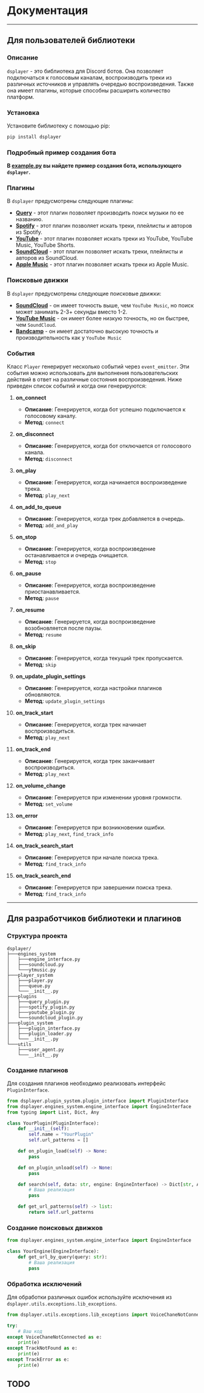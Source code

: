 # Документация
---
## Для пользователей библиотеки

### Описание

`dsplayer` - это библиотека для Discord ботов. Она позволяет подключаться к голосовым каналам, воспроизводить треки из различных источников и управлять очередью воспроизведения. Также она имеет плагины, которые способны расширить количество платформ.

### Установка

Установите библиотеку с помощью pip:

```bash
pip install dsplayer
```

### Подробный пример создания бота

**В [example.py](examples/example.py) вы найдете пример создания бота, использующего `dsplayer`.**

### Плагины 
В `dsplayer` предусмотрены следующие плагины:
- **[Query](dsplayer/plugins/query_plugin.py)** - этот плагин позволяет производить поиск музыки по ее названию.
- **[Spotify](dsplayer/plugins/spotify_plugin.py)** - этот плагин позволяет искать треки, плейлисты и авторов из Spotify.
- **[YouTube](dsplayer/plugins/youtube_plugin.py)** - этот плагин позволяет искать треки из YouTube, YouTube Music, YouTube Shorts.
- **[SoundCloud](dsplayer/plugins/soundcloud_plugin.py)** - этот плагин позволяет искать треки, плейлисты и авторов из SoundCloud.
- **[Apple Music](dsplayer/plugins/applemusic_plugin.py)** - этот плагин позволяет искать треки из Apple Music.

### Поисковые движки 
В `dsplayer` предусмотрены следующие поисковые движки:
- **[SoundCloud](dsplayer/engines_system/soundcloud.py)** - он имеет точность выше, чем `YouTube Music`, но поиск может занимать 2-3+ секунды вместо 1-2.
- **[YouTube Music](dsplayer/engines_system/ytmusic.py)** - он имеет более низкую точность, но он быстрее, чем `SoundCloud`.
- **[Bandcamp](dsplayer/engines_system/bandcamp.py)** - он имеет достаточно высокую точность и производительность как у `YouTube Music`

### События

Класс `Player` генерирует несколько событий через `event_emitter`. Эти события можно использовать для выполнения пользовательских действий в ответ на различные состояния воспроизведения. Ниже приведен список событий и когда они генерируются:

1. **on_connect**
   - **Описание**: Генерируется, когда бот успешно подключается к голосовому каналу.
   - **Метод**: `connect`

2. **on_disconnect**
   - **Описание**: Генерируется, когда бот отключается от голосового канала.
   - **Метод**: `disconnect`

3. **on_play**
   - **Описание**: Генерируется, когда начинается воспроизведение трека.
   - **Метод**: `play_next`

4. **on_add_to_queue**
   - **Описание**: Генерируется, когда трек добавляется в очередь.
   - **Метод**: `add_and_play`

5. **on_stop**
   - **Описание**: Генерируется, когда воспроизведение останавливается и очередь очищается.
   - **Метод**: `stop`

6. **on_pause**
   - **Описание**: Генерируется, когда воспроизведение приостанавливается.
   - **Метод**: `pause`

7. **on_resume**
   - **Описание**: Генерируется, когда воспроизведение возобновляется после паузы.
   - **Метод**: `resume`

8. **on_skip**
   - **Описание**: Генерируется, когда текущий трек пропускается.
   - **Метод**: `skip`

9. **on_update_plugin_settings**
   - **Описание**: Генерируется, когда настройки плагинов обновляются.
   - **Метод**: `update_plugin_settings`

10. **on_track_start**
    - **Описание**: Генерируется, когда трек начинает воспроизводиться.
    - **Метод**: `play_next`

11. **on_track_end**
    - **Описание**: Генерируется, когда трек заканчивает воспроизводиться.
    - **Метод**: `play_next`

12. **on_volume_change**
    - **Описание**: Генерируется при изменении уровня громкости.
    - **Метод**: `set_volume`

13. **on_error**
    - **Описание**: Генерируется при возникновении ошибки.
    - **Метод**: `play_next`, `find_track_info`

14. **on_track_search_start**
    - **Описание**: Генерируется при начале поиска трека.
    - **Метод**: `find_track_info`

15. **on_track_search_end**
    - **Описание**: Генерируется при завершении поиска трека.
    - **Метод**: `find_track_info`

---
## Для разработчиков библиотеки и плагинов

### Структура проекта

```
dsplayer/
├───engines_system
│   ├───engine_interface.py
│   ├───soundcloud.py
│   └───ytmusic.py
├───player_system
│   ├───player.py
│   ├───queue.py
│   └───__init__.py
├───plugins
│   ├───query_plugin.py
│   ├───spotify_plugin.py
│   ├───youtube_plugin.py
│   └───soundcloud_plugin.py
├───plugin_system
│   ├───plugin_interface.py
│   ├───plugin_loader.py
│   └───__init__.py
└───utils
    ├───user_agent.py
    └───__init__.py
```

### Создание плагинов

Для создания плагинов необходимо реализовать интерфейс `PluginInterface`.

```python
from dsplayer.plugin_system.plugin_interface import PluginInterface
from dsplayer.engines_system.engine_interface import EngineInterface
from typing import List, Dict, Any

class YourPlugin(PluginInterface):
    def __init__(self):
        self.name = "YourPlugin"
        self.url_patterns = []

    def on_plugin_load(self) -> None:
        pass

    def on_plugin_unload(self) -> None:
        pass

    def search(self, data: str, engine: EngineInterface) -> Dict[str, Any]:
        # Ваша реализация 
        pass

    def get_url_patterns(self) -> list:
        return self.url_patterns
```

### Создание поисковых движков 

```python 
from dsplayer.engines_system.engine_interface import EngineInterface

class YourEngine(EngineInterface):
    def get_url_by_query(query: str):
        # Ваша реализация 
        pass        
```

### Обработка исключений

Для обработки различных ошибок используйте исключения из `dsplayer.utils.exceptions.lib_exceptions`.

```python
from dsplayer.utils.exceptions.lib_exceptions import VoiceChaneNotConnected, TrackNotFound, TrackError

try:
    # Ваш код
except VoiceChaneNotConnected as e:
    print(e)
except TrackNotFound as e:
    print(e)
except TrackError as e:
    print(e)
```

## TODO